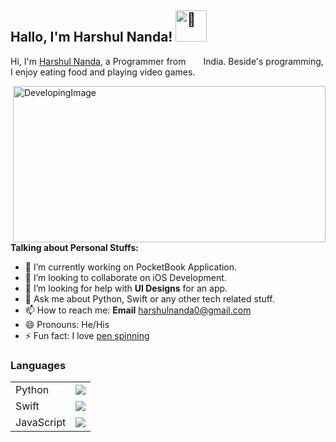 <h2> Hallo, I'm Harshul Nanda! <img src="https://c.tenor.com/8TTGn6XVuPAAAAAi/good-morning-hello.gif" alt="👋" width="50" height="50"/></h2>

Hi, I'm [Harshul Nanda](https://harshul-18.github.io/CV), a Programmer from <img src="https://c.tenor.com/2ZCVcnyaXEMAAAAi/india-flag.gif" width="20" height="10" /> India. Beside's programming, I enjoy eating food and playing video games.

  <img align="right" src="https://storage.googleapis.com/figmotion-renderer/videos/7%3A2%3A1ab410c2-2865-4322-bce6-d7aebebd84dc-02cbf434-8ea1-49e0-b388-abde8f805c3d.gif?GoogleAccessId=cloud-run-frames-handler%40figmotion.iam.gserviceaccount.com&Expires=1642800508&Signature=QOgXv%2BaRdEqXagOQZ9XEyzBHDJ%2B%2BmvbwusXo6%2F24HSM%2FjvSsX1o%2B5l7zw6qXW5oPIwk2GldrHPNKq26qoUAj93o3mikUtHVINC2VzYCJs30LsRaB4KUsjutMzDLaSpoborf42FhIlMAVaVa6Vfo6FNTZPFPzozMEYzrOJJ2knrOFazPpldP0Ix6zCuKoURaYnSoaBYY07eAiREv%2FJDWzrFbKUcBc%2FVT3pL14CaxmEkv5nJuWhHxulg8g9a1yWum34ERjpJE8FrYvyAyWVhnXQ6w%2F9huaHej1UPv3SPReZ8Mk%2B5s9cLhK7g0DdrKiW1ZoVIOhRCnm7TUVhAqaPDZxVQ%3D%3D" alt="DevelopingImage" width="500" height="250"/>
    
**Talking about Personal Stuffs:**

<ul>
  <li>🔭 I’m currently working on PocketBook Application.</li>
  <li>👯 I’m looking to collaborate on iOS Development.</li>
  <li>🤔 I’m looking for help with <b>UI Designs</b> for an app.</li>
  <li>💬 Ask me about Python, Swift or any other tech related stuff.</li>
  <li>📫 How to reach me: <b>Email</b> <a href="mailto:harshulnanda0@gmail.com">harshulnanda0@gmail.com</a></li>
  <li>😄 Pronouns: He/His</li>
  <li>⚡ Fun fact: I love <a href="https://media.giphy.com/media/YFDqKSn3nKh1bzYlHE/giphy.gif">pen spinning</a></li>
</ul>


<h3> Languages </h3>
<table>
  <tr>
    <td>
      Python
    </td>
    <td>
      <img src="https://us-central1-progress-markdown.cloudfunctions.net/progress/90" />
    </td>
  </tr>
  <tr>
    <td>
      Swift
    </td>
    <td>
      <img src="https://us-central1-progress-markdown.cloudfunctions.net/progress/70" />
    </td>
  </tr>
  <tr>
    <td>
      JavaScript
    </td>
    <td>
      <img src="https://us-central1-progress-markdown.cloudfunctions.net/progress/55" />
    </td>
  </tr>
</table>
